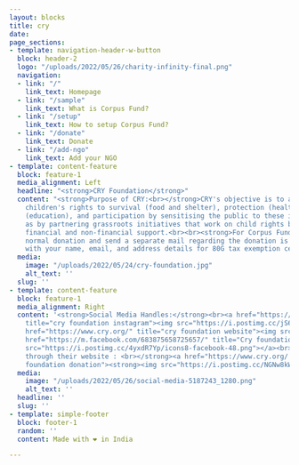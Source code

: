 ```yaml
---
layout: blocks
title: cry
date: 
page_sections:
- template: navigation-header-w-button
  block: header-2
  logo: "/uploads/2022/05/26/charity-infinity-final.png"
  navigation:
  - link: "/"
    link_text: Homepage
  - link: "/sample"
    link_text: What is Corpus Fund?
  - link: "/setup"
    link_text: How to setup Corpus Fund?
  - link: "/donate"
    link_text: Donate
  - link: "/add-ngo"
    link_text: Add your NGO
- template: content-feature
  block: feature-1
  media_alignment: Left
  headline: "<strong>CRY Foundation</strong>"
  content: "<strong>Purpose of CRY:<br></strong>CRY's objective is to advocate for
    children's rights to survival (food and shelter), protection (health), development
    (education), and participation by sensitising the public to these issues, as well
    as by partnering grassroots initiatives that work on child rights by providing
    financial and non-financial support.<br><br><strong>For Corpus Funding : </strong>Do
    normal donation and send a separate mail regarding the donation is for corpus
    with your name, email, and address details for 80G tax exemption certificate."
  media:
    image: "/uploads/2022/05/24/cry-foundation.jpg"
    alt_text: ''
  slug: ''
- template: content-feature
  block: feature-1
  media_alignment: Right
  content: '<strong>Social Media Handles:</strong><br><a href="https://instagram.com/cry_foundation?igshid=YmMyMTA2M2Y="
    title="cry foundation instagram"><img src="https://i.postimg.cc/jS6ZJHJK/icons8-instagram-48.png"></a><a
    href="https://www.cry.org/" title="cry foundation website"><img src="https://i.postimg.cc/NfB9bSN3/icons8-website-50.png"></a><a
    href="https://m.facebook.com/683875658725657/" title="Cry foundation Facebook"><img
    src="https://i.postimg.cc/4yxdR7Yp/icons8-facebook-48.png"></a><br><br><strong>Donate
    through their website : <br></strong><a href="https://www.cry.org/  " title="cry
    foundation donation"><strong><img src="https://i.postimg.cc/NGNw8kWZ/Donate-Now-3.png"></strong></a>'
  media:
    image: "/uploads/2022/05/26/social-media-5187243_1280.png"
    alt_text: ''
  headline: ''
  slug: ''
- template: simple-footer
  block: footer-1
  random: ''
  content: Made with ❤︎ in India

---
```

